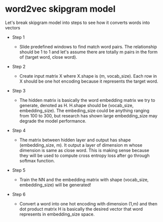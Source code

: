 # word2vec skipgram model

Let's break skipgram model into steps to see how it converts words into vectors

- Step 1
  - Slide predefined windows to find match word pairs. The relationship should be 1 to 1 and let's assume there are totally m pairs in the form of (target word, close word).


- Step 2
  - Create input matrix X where X.shape is (m, vocab_size). Each row in X should be one hot encoding because it represents the target word.


- Step 3
  - The hidden matrix is basically the word embedding matrix we try to generate, denoted as H. H.shape should be (vocab_size, embedding_size). The embeding_size could be anything ranging from 100 to 300, but research has shown large embedding_size may degrade the model performance.


- Step 4
  - The matrix between hidden layer and output has shape (embedding_size, m). It output a layer of dimension m whose dimension is same as close word. This is making sense because they will be used to compute cross entropy loss after go through softmax function.


- Step 5
  - Train the NN and the embedding matrix with shape (vocab_size, embedding_size) will be generated!


- Step 6
  - Convert a word into one hot encoding with dimension (1,m) and then dot product matrix H is basically the desired vector that word represents in embedding_size space.
